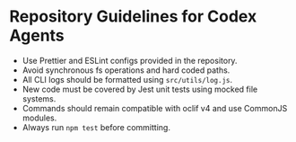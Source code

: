 # Repository Guidelines for Codex Agents

- Use Prettier and ESLint configs provided in the repository.
- Avoid synchronous fs operations and hard coded paths.
- All CLI logs should be formatted using `src/utils/log.js`.
- New code must be covered by Jest unit tests using mocked file systems.
- Commands should remain compatible with oclif v4 and use CommonJS modules.
- Always run `npm test` before committing.
